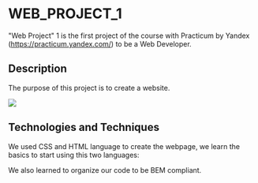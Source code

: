 # WEB_PROJECT_1

"Web Project" 1 is the first project of the course with Practicum by Yandex (https://practicum.yandex.com/) to be a Web Developer.

## Description

The purpose of this project is to create a website.

![](https://github.com/Santiag0SR/web_project_1/blob/e6ca841cdaac74c3d029377dabaaa550c94d97b2/images/Web_project_1_git_example.gif)

## Technologies and Techniques

We used CSS and HTML language to create the webpage, we learn the basics to start using this two languages:

We also learned to organize our code to be BEM compliant.
